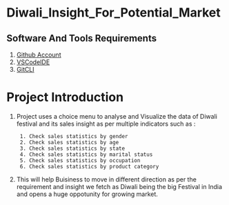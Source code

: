 # Diwali_Insight_For_Potential_Market

## Software And Tools Requirements

1. [Github Account](https://github.com)
3. [VSCodeIDE](https://code.visualstudio.com/)
4. [GitCLI](https://git-scm.com/book/en/v2/Getting-Started-The-Command-Line)

# Project Introduction

1. Project uses a choice menu to analyse and Visualize the data of Diwali festival and its sales insight as per multiple indicators such as :

        1. Check sales statistics by gender
        2. Check sales statistics by age
        3. Check sales statistics by state
        4. Check sales statistics by marital status
        5. Check sales statistics by occupation
        6. Check sales statistics by product category
        
        
2. This will help Buisiness to move in different direction as per the requirement and insight we fetch as Diwali being the big Festival in India and opens a huge oppotunity for growing market.
